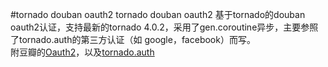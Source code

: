 #tornado douban oauth2
tornado douban oauth2 基于tornado的douban oauth2认证，支持最新的tornado 4.0.2，采用了gen.coroutine异步，主要参照了tornado.auth的第三方认证（如 google，facebook）而写。  
附豆瓣的[Oauth2](http://developers.douban.com/wiki/?title=oauth2)，以及[tornado.auth](http://tornado.readthedocs.org/en/latest/auth.html)  
